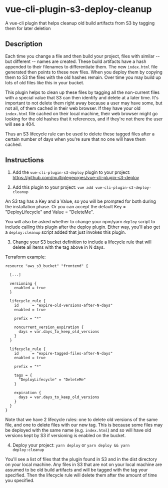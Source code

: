 # vue-cli-plugin-s3-deploy-cleanup
A vue-cli plugin that helps cleanup old build artifacts from S3 by tagging them for later deletion

## Description

Each time you change a file and then build your project, files with similar -- but different -- names are created. These build artifacts have a hash appended to their filenames to differentiate them. The new `index.html` file generated then points to these new files. When you deploy them by copying them to S3 the files with the old hashes remain. Over time you may build up lots of old files like this in your bucket.

This plugin helps to clean up these files by tagging all the non-current files with a special value that S3 can then identify and delete at a later time. It's important to not delete them right away because a user may have some, but not all, of them cached in their web browser. If they have your old `index.html` file cached on their local machine, their web browser might go looking for the old hashes that it references, and if they're not there the user will see a 404.

Thus an S3 lifecycle rule can be used to delete these tagged files after a certain number of days when you're sure that no one will have them cached.

## Instructions

1. Add the `vue-cli-plugin-s3-deploy` plugin to your project: https://github.com/multiplegeorges/vue-cli-plugin-s3-deploy

2. Add this plugin to your project: `vue add vue-cli-plugin-s3-deploy-cleanup`

An S3 tag has a Key and a Value, so you will be prompted for both during the installation phase. Or you can accept the default Key = "DeployLifecycle" and Value = "DeleteMe".

You will also be asked whether to change your npm/yarn `deploy` script to include calling this plugin after the deploy plugin. Either way, you'll also get a `deploy:cleanup` script added that just invokes this plugin.

3. Change your S3 bucket definition to include a lifecycle rule that will delete all items with the tag above in N days.

Terraform example:

```
resource "aws_s3_bucket" "frontend" {

  [...]
  
  versioning {
    enabled = true
  }

  lifecycle_rule {
    id      = "expire-old-versions-after-N-days"
    enabled = true

    prefix = "*"

    noncurrent_version_expiration {
      days = var.days_to_keep_old_versions
    }
  }

  lifecycle_rule {
    id      = "expire-tagged-files-after-N-days"
    enabled = true

    prefix = "*"

    tags = {
      "DeployLifecycle" = "DeleteMe"
    }

    expiration {
      days = var.days_to_keep_old_versions
    }
  }
}
```

Note that we have 2 lifecycle rules: one to delete old versions of the same file, and one to delete files with our new tag. This is because some files may be deployed with the same name (e.g. `index.html`) and so will have old versions kept by S3 if versioning is enabled on the bucket.

4. Deploy your project: `yarn deploy` or `yarn deploy && yarn deploy:cleanup`

You'll see a list of files that the plugin found in S3 and in the dist directory on your local machine. Any files in S3 that are not on your local machine are assumed to be old build artifacts and will be tagged with the tag your specified. Then the lifecycle rule will delete them after the amount of time you specified.
